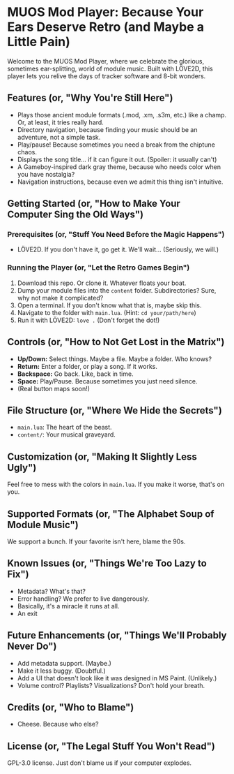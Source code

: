 # MUOS Mod Player: Because Your Ears Deserve Retro (and Maybe a Little Pain)

Welcome to the MUOS Mod Player, where we celebrate the glorious, sometimes ear-splitting, world of module music. Built with LÖVE2D, this player lets you relive the days of tracker software and 8-bit wonders.

## Features (or, "Why You're Still Here")

-   Plays those ancient module formats (.mod, .xm, .s3m, etc.) like a champ. Or, at least, it tries really hard.
-   Directory navigation, because finding your music should be an adventure, not a simple task.
-   Play/pause! Because sometimes you need a break from the chiptune chaos.
-   Displays the song title... if it can figure it out. (Spoiler: it usually can't)
-   A Gameboy-inspired dark gray theme, because who needs color when you have nostalgia?
-   Navigation instructions, because even we admit this thing isn't intuitive.

## Getting Started (or, "How to Make Your Computer Sing the Old Ways")

### Prerequisites (or, "Stuff You Need Before the Magic Happens")

-   LÖVE2D. If you don't have it, go get it. We'll wait... (Seriously, we will.)

### Running the Player (or, "Let the Retro Games Begin")

1.  Download this repo. Or clone it. Whatever floats your boat.
2.  Dump your module files into the `content` folder. Subdirectories? Sure, why not make it complicated?
3.  Open a terminal. If you don't know what that is, maybe skip this.
4.  Navigate to the folder with `main.lua`. (Hint: `cd your/path/here`)
5.  Run it with LÖVE2D: `love .` (Don't forget the dot!)

## Controls (or, "How to Not Get Lost in the Matrix")

-   **Up/Down:** Select things. Maybe a file. Maybe a folder. Who knows?
-   **Return:** Enter a folder, or play a song. If it works.
-   **Backspace:** Go back. Like, back in time.
-   **Space:** Play/Pause. Because sometimes you just need silence.
- (Real button maps soon!)

## File Structure (or, "Where We Hide the Secrets")

-   `main.lua`: The heart of the beast.
-   `content/`: Your musical graveyard.

## Customization (or, "Making It Slightly Less Ugly")

Feel free to mess with the colors in `main.lua`. If you make it worse, that's on you.

## Supported Formats (or, "The Alphabet Soup of Module Music")

We support a bunch. If your favorite isn't here, blame the 90s.

## Known Issues (or, "Things We're Too Lazy to Fix")

-   Metadata? What's that?
-   Error handling? We prefer to live dangerously.
-   Basically, it's a miracle it runs at all.
-   An exit

## Future Enhancements (or, "Things We'll Probably Never Do")

-   Add metadata support. (Maybe.)
-   Make it less buggy. (Doubtful.)
-   Add a UI that doesn't look like it was designed in MS Paint. (Unlikely.)
-   Volume control? Playlists? Visualizations? Don't hold your breath.

## Credits (or, "Who to Blame")

-   Cheese. Because who else?

## License (or, "The Legal Stuff You Won't Read")

 GPL-3.0 license. Just don't blame us if your computer explodes.
